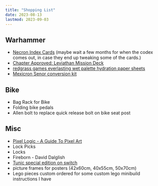 ```yaml
---
title: "Shopping List"
date: 2023-08-13
lastmod: 2023-09-03
---
```


## Warhammer
- [Necron Index Cards](https://www.games-workshop.com/en-GB/index-cards-necrons-2023-eng) (maybe wait a few months for when the codex comes out, in case they end up tweaking some of the cards.)
- [Chapter Approved: Leviathan Mission Deck](https://www.games-workshop.com/en-GB/chapter-approved-leviathan-mission-deck-2023-eng)
- [redgrass games everlasting wet palette hydration paper sheets](https://www.amazon.co.uk/Redgrassgames-Hydration-Everlasting-Palette-Painter/dp/B07B6B7VCH)
- [Mexicron Senor conversion kit](https://www.etsy.com/uk/listing/887823884/mexicron-senor-conversion-kits-buenos)

## Bike
- Bag Rack for Bike
- Folding bike pedals
- Allen bolt to replace quick release bolt on bike seat post

## Misc
- [Pixel Logic - A Guide To Pixel Art](https://michafrar.gumroad.com/l/pixel-logic)
- Lock Picks
- Locks
- Fireborn - David Dalglish
- [Tunic special edition on switch](https://www.fangamer.com/products/tunic-deluxe-edition-game-nintendo-switch)
- picture frames for posters (42x60cm, 40x55cm, 50x70cm)
- Lego pieces custom ordered for some custom lego minibuild instructions I have
